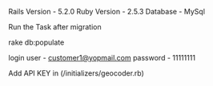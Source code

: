 

Rails Version -  5.2.0
Ruby Version - 2.5.3
Database - MySql

Run the Task after migration

rake db:populate

login user - customer1@yopmail.com
password - 11111111

Add API KEY in (/initializers/geocoder.rb)